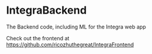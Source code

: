 # IntegraBackend
The Backend code, including ML for the Integra web app

Check out the frontend at https://github.com/ricozhuthegreat/IntegraFrontend
